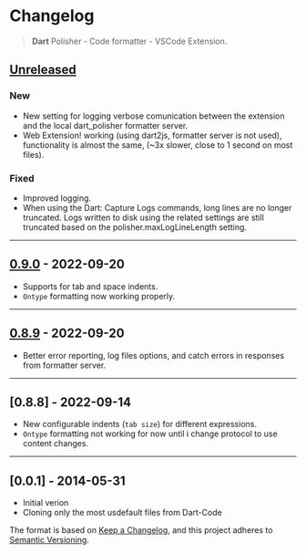 # Changelog
> **Dart** Polisher - Code formatter - VSCode Extension.


## [Unreleased]
### New
- New setting for logging verbose comunication between the extension and the local dart_polisher formatter server.
- Web Extension! working (using dart2js, formatter server is not used), functionality is almost the same, (~3x slower, close to 1 second on most files).

### Fixed
- Improved logging.
- When using the Dart: Capture Logs commands, long lines are no longer truncated. Logs written to disk using the related settings are still truncated based on the polisher.maxLogLineLength setting.

----------
## [0.9.0] - 2022-09-20

- Supports for tab and space indents.
- `Ontype` formatting now working properly.
----------
## [0.8.9] - 2022-09-20

- Better error reporting, log files options, and catch errors in responses from formatter server.
----------
## [0.8.8] - 2022-09-14

- New configurable indents (`tab size`) for different expressions.
- `Ontype` formatting not working for now until i change protocol to use content changes.
----------
## [0.0.1] - 2014-05-31
- Initial verion
- Cloning only the most usdefault files from Dart-Code


The format is based on [Keep a Changelog](https://keepachangelog.com/en/1.0.0/),
and this project adheres to [Semantic Versioning](https://semver.org/spec/v2.0.0.html).

[Unreleased]: https://github.com/xnfo-dart/dart-polisher-vscode/compare/v0.9.0...HEAD
[0.9.0]: https://github.com/xnfo-dart/dart-polisher-vscode/releases/tag/v0.9.0
[0.8.9]: https://github.com/xnfo-dart/dart-polisher-vscode/releases/tag/v0.8.9
